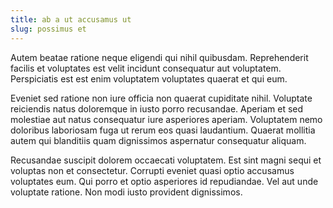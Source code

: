 ```yaml
---
title: ab a ut accusamus ut
slug: possimus et
---
```


Autem beatae ratione neque eligendi qui nihil quibusdam. Reprehenderit facilis et voluptates est velit incidunt consequatur aut voluptatem. Perspiciatis est est enim voluptatem voluptates quaerat et qui eum.

Eveniet sed ratione non iure officia non quaerat cupiditate nihil. Voluptate reiciendis natus doloremque in iusto porro recusandae. Aperiam et sed molestiae aut natus consequatur iure asperiores aperiam. Voluptatem nemo doloribus laboriosam fuga ut rerum eos quasi laudantium. Quaerat mollitia autem qui blanditiis quam dignissimos aspernatur consequatur aliquam.

Recusandae suscipit dolorem occaecati voluptatem. Est sint magni sequi et voluptas non et consectetur. Corrupti eveniet quasi optio accusamus voluptates eum. Qui porro et optio asperiores id repudiandae. Vel aut unde voluptate ratione. Non modi iusto provident dignissimos.

